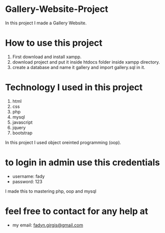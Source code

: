 # Gallery-Website-Project
In this project I made a Gallery Website.

# How to use this project
1. First download and install xampp.
2. download project and put it inside htdocs folder inside xampp directory.
3. create a database and name it gallery and import gallery.sql in it.

# Technology I used in this project 
1. html
2. css
3. php
4. mysql
5. javascript
6. jquery
7. bootstrap

In this project I used object oreinted programming (oop).

# to login in admin use this credentials
* username: fady
* password: 123

I made this to mastering php, oop and mysql

# feel free to contact for any help at
* my email: fadyn.girgis@gmail.com

